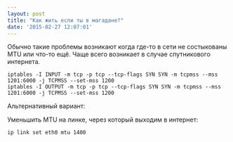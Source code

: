 ```yaml
---
layout: post
title: "Как жить если ты в магадане?"
date: '2015-02-27 12:07:01'
---
```


Обычно такие проблемы возникают когда где-то в сети не состыкованы MTU или что-то ещё. Чаще всего возникает в случае спутникового интернета.

```
iptables -I INPUT -m tcp -p tcp --tcp-flags SYN SYN -m tcpmss --mss 1201:6000 -j TCPMSS --set-mss 1200
iptables -I OUTPUT -m tcp -p tcp --tcp-flags SYN SYN -m tcpmss --mss 1201:6000 -j TCPMSS --set-mss 1200
```

Альтернативный вариант:

Уменьшить MTU на линке, через который выходим в интернет:

```
ip link set eth0 mtu 1400
```
